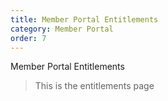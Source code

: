 ```yaml
---
title: Member Portal Entitlements
category: Member Portal
order: 7
---
```


Member Portal Entitlements

> This is the entitlements page
